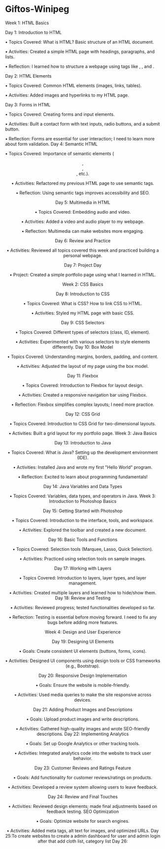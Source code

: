 # Giftos-Winipeg
Week 1: HTML Basics

Day 1: Introduction to HTML

• Topics Covered: What is HTML? Basic structure of an HTML document.

• Activities: Created a simple HTML page with headings, paragraphs, and lists.

• Reflection: I learned how to structure a webpage using tags like <html>, <head>, and <body>.

Day 2: HTML Elements

• Topics Covered: Common HTML elements (images, links, tables).

• Activities: Added images and hyperlinks to my HTML page.

Day 3: Forms in HTML

• Topics Covered: Creating forms and input elements.

• Activities: Built a contact form with text inputs, radio buttons, and a submit button.

• Reflection: Forms are essential for user interaction; I need to learn more about form validation.
Day 4: Semantic HTML

• Topics Covered: Importance of semantic elements (<header>, <footer>, <article>, etc.).

• Activities: Refactored my previous HTML page to use semantic tags.

• Reflection: Using semantic tags improves accessibility and SEO.

Day 5: Multimedia in HTML

• Topics Covered: Embedding audio and video.

• Activities: Added a video and audio player to my webpage.

• Reflection: Multimedia can make websites more engaging.

Day 6: Review and Practice

• Activities: Reviewed all topics covered this week and practiced building a personal webpage.

Day 7: Project Day

• Project: Created a simple portfolio page using what I learned in HTML.

Week 2: CSS Basics

Day 8: Introduction to CSS

• Topics Covered: What is CSS? How to link CSS to HTML.

• Activities: Styled my HTML page with basic CSS.

Day 9: CSS Selectors

• Topics Covered: Different types of selectors (class, ID, element).

• Activities: Experimented with various selectors to style elements differently.
Day 10: Box Model

• Topics Covered: Understanding margins, borders, padding, and content.

• Activities: Adjusted the layout of my page using the box model.

Day 11: Flexbox

• Topics Covered: Introduction to Flexbox for layout design.

• Activities: Created a responsive navigation bar using Flexbox.

• Reflection: Flexbox simplifies complex layouts; I need more practice.

Day 12: CSS Grid

• Topics Covered: Introduction to CSS Grid for two-dimensional layouts.

• Activities: Built a grid layout for my portfolio page.
Week 3: Java Basics

Day 13: Introduction to Java

• Topics Covered: What is Java? Setting up the development environment (IDE).

• Activities: Installed Java and wrote my first "Hello World" program.

• Reflection: Excited to learn about programming fundamentals!

Day 14: Java Variables and Data Types

• Topics Covered: Variables, data types, and operators in Java.
Week 3: Introduction to Photoshop Basics

Day 15: Getting Started with Photoshop

• Topics Covered: Introduction to the interface, tools, and workspace.

• Activities: Explored the toolbar and created a new document.

Day 16: Basic Tools and Functions

• Topics Covered: Selection tools (Marquee, Lasso, Quick Selection).

• Activities: Practiced using selection tools on sample images.

Day 17: Working with Layers

• Topics Covered: Introduction to layers, layer types, and layer management.

• Activities: Created multiple layers and learned how to hide/show them.
Day 18: Review and Testing

• Activities: Reviewed progress; tested functionalities developed so far.

• Reflection: Testing is essential before moving forward. I need to fix any bugs before adding more features.


Week 4: Design and User Experience

Day 19: Designing UI Elements

• Goals: Create consistent UI elements (buttons, forms, icons).

• Activities: Designed UI components using design tools or CSS frameworks (e.g., Bootstrap).

Day 20: Responsive Design Implementation

• Goals: Ensure the website is mobile-friendly.

• Activities: Used media queries to make the site responsive across devices.

Day 21: Adding Product Images and Descriptions

• Goals: Upload product images and write descriptions.

• Activities: Gathered high-quality images and wrote SEO-friendly descriptions.
Day 22: Implementing Analytics

• Goals: Set up Google Analytics or other tracking tools.

• Activities: Integrated analytics code into the website to track user behavior.

Day 23: Customer Reviews and Ratings Feature

• Goals: Add functionality for customer reviews/ratings on products.

• Activities: Developed a review system allowing users to leave feedback.

Day 24: Review and Final Touches

• Activities: Reviewed design elements; made final adjustments based on feedback testing.
SEO Optimization

• Goals: Optimize website for search engines.

• Activities: Added meta tags, alt text for images, and optimized URLs.
Day 25:To create websites
to create a admin dashboard for user and admin login
after that add cloth list, category list
Day 26:











   
 
